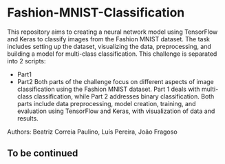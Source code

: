 # Fashion-MNIST-Classification
This repository aims to creating a neural network model using TensorFlow and Keras to classify images from the Fashion MNIST dataset. The task includes setting up the dataset, visualizing the data, preprocessing, and building a model for multi-class classification.
This challenge is separated into 2 scripts:
- Part1
- Part2
Both parts of the challenge focus on different aspects of image classification using the Fashion MNIST dataset. Part 1 deals with multi-class classification, while Part 2 addresses binary classification. Both parts include data preprocessing, model creation, training, and evaluation using TensorFlow and Keras, with visualization of data and results.

Authors: Beatriz Correia Paulino, Luís Pereira, João Fragoso

## To be continued
